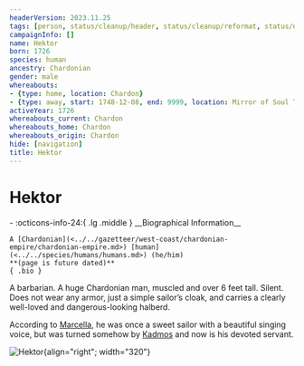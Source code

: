```yaml
---
headerVersion: 2023.11.25
tags: [person, status/cleanup/header, status/cleanup/reformat, status/needswork/external]
campaignInfo: []
name: Hektor
born: 1726
species: human
ancestry: Chardonian
gender: male
whereabouts:
- {type: home, location: Chardon}
- {type: away, start: 1748-12-08, end: 9999, location: Mirror of Soul Trapping}
activeYear: 1726
whereabouts_current: Chardon
whereabouts_home: Chardon
whereabouts_origin: Chardon
hide: [navigation]
title: Hektor
---
```

# Hektor
<div class="grid cards ext-narrow-margin ext-one-column" markdown>
- :octicons-info-24:{ .lg .middle } __Biographical Information__

    A [Chardonian](<../../gazetteer/west-coast/chardonian-empire/chardonian-empire.md>) [human](<../../species/humans/humans.md>) (he/him)  
    **(page is future dated)**  
    { .bio }

</div>




A barbarian. A huge Chardonian man, muscled and over 6 feet tall. Silent. Does not wear any armor, just a simple sailor’s cloak, and carries a clearly well-loved and dangerous-looking halberd. 

According to [Marcella](<./marcella.md>), he was once a sweet sailor with a beautiful singing voice, but was turned somehow by [Kadmos](<./kadmos.md>) and now is his devoted servant. 

![Hektor](../../assets/hektor.png){align="right"; width="320"}

